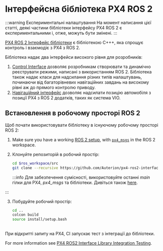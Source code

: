 # Інтерфейсна бібліотека PX4 ROS 2

<Badge type="tip" text="PX4 v1.15" /> <Badge type="warning" text="Experimental" />

:::warning
Експериментальні налаштування
На момент написання цієї статті, деякі частини бібліотеки інтерфейсу PX4 ROS 2 є експериментальними і, отже, можуть бути змінені.
:::

[PX4 ROS 2 Інтерфейс бібліотеки](https://github.com/Auterion/px4-ros2-interface-lib) є бібліотекою C+++, яка спрощує контроль і взаємодіє з PX4 з ROS 2.

Бібліотека надає два інтерфейси високого рівня для розробників:

1. [Control Interface](./px4_ros2_interface.md) дозволяє розробникам створювати та динамічно реєструвати режими, написані з використанням ROS 2.
   Бібліотека також надає класи для надсилання різних типів налаштувань, починаючи від багаторівневих навігаційних завдань на високому рівні аж до прямого контролю приводу.
2. [Навігаційний інтерфейс](./px4_ros2_navigation_interface.md) дозволяє надсилати позицію автомобіля з позиції PX4 з ROS 2 додатків, таких як система VIO.

<!--
## Overview
-->

## Встановлення в робочому просторі ROS 2

Щоб почати використовувати бібліотеку в існуючому робочому просторі ROS 2:

1. Make sure you have a working [ROS 2 setup](../ros2/user_guide.md), with [`px4_msgs`](https://github.com/PX4/px4_msgs) in the ROS 2 workspace.

2. Клонуйте репозиторій в робочий простір:

   ```sh
   cd $ros_workspace/src
   git clone --recursive https://github.com/Auterion/px4-ros2-interface-lib
   ```

   :::info
   Для забезпечення сумісності, використовуйте останні _main_ гілки для PX4, _px4_msgs_ та бібліотеки.
   Дивіться також [here](https://github.com/Auterion/px4-ros2-interface-lib#compatibility-with-px4).

:::

3. Побудуйте робочий простір:

   ```sh
   cd ..
   colcon build
   source install/setup.bash
   ```

<!--
## How to Use the Library
-->

##

При відкритті запиту на PX4, CI запускає тест з інтеграції до бібліотеки.

For more information see [PX4 ROS2 Interface Library Integration Testing](../test_and_ci/integration_testing_px4_ros2_interface.md).